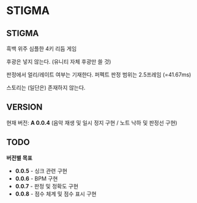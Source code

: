 # STIGMA

## STIGMA
흑백 위주 심플한 4키 리듬 게임

후광은 넣지 않는다. (유니티 자체 후광만 쓸 것)

판정에서 얼리/레이트 여부는 기재한다.
퍼펙트 판정 범위는 2.5프레임 (=41.67ms)

스토리는 (일단은) 존재하지 않는다.
## VERSION
현재 버전: **A 0.0.4** (음악 재생 및 일시 정지 구현 / 노트 낙하 및 판정선 구현)
## TODO
**버전별 목표**
 * **0.0.5** - 싱크 관련 구현
 * **0.0.6** - BPM 구현
 * **0.0.7** - 판정 및 정확도 구현
 * **0.0.8** - 점수 체계 및 점수 표시 구현
